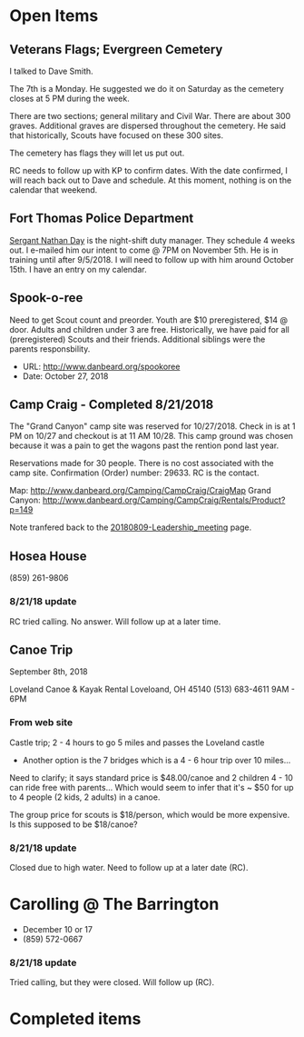 # Open Items

## Veterans Flags; Evergreen Cemetery
I talked to Dave Smith.

The 7th is a Monday.  He suggested we do it on Saturday as the cemetery closes at 5 PM during the week.

There are two sections; general military and Civil War.  There are about 300 graves.  Additional graves are dispersed throughout the cemetery.  He said that historically, Scouts have focused on these 300 sites.

The cemetery has flags they will let us put out.

RC needs to follow up with KP to confirm dates.  With the date confirmed, I will reach back out to Dave and schedule.  At this moment, nothing is on the calendar that weekend.

## Fort Thomas Police Department
[Sergant Nathan Day](nday@ftthomas.org) is the night-shift duty manager.  They schedule 4 weeks out.  I e-mailed him our intent to come @ 7PM on November 5th.  He is in training until after 9/5/2018.  I will need to follow up with him around October 15th.  I have an entry on my calendar.

## Spook-o-ree
Need to get Scout count and preorder.  Youth are $10 preregistered, $14 @ door.  Adults and children under 3 are free.  Historically, we have paid for all (preregistered) Scouts and their friends.  Additional siblings were the parents responsbility.

* URL: http://www.danbeard.org/spookoree
* Date: October 27, 2018

## Camp Craig - Completed 8/21/2018
The "Grand Canyon" camp site was reserved for 10/27/2018.  Check in is at 1 PM on 10/27 and checkout is at 11 AM 10/28.  This camp ground was chosen because it was a pain to get the wagons past the rention pond last year.

Reservations made for 30 people.  There is no cost associated with the camp site.  Confirmation (Order) number: 29633.  RC is the contact.

Map: http://www.danbeard.org/Camping/CampCraig/CraigMap
Grand Canyon: http://www.danbeard.org/Camping/CampCraig/Rentals/Product?p=149

Note tranfered back to the [20180809-Leadership_meeting](./20180809-Leadership_meeting.md) page.

## Hosea House
(859) 261-9806
### 8/21/18 update
RC tried calling.  No answer.  Will follow up at a later time.

## Canoe Trip
September 8th, 2018

Loveland Canoe & Kayak Rental
Loveloand, OH 45140
(513) 683-4611
9AM - 6PM

### From web site
Castle trip; 2 - 4 hours to go 5 miles and passes the Loveland castle
* Another option is the 7 bridges which is a 4 - 6 hour trip over 10 miles...

Need to clarify; it says standard price is $48.00/canoe and 2 children 4 - 10 can ride free with parents...  Which would seem to infer that it's ~ $50 for up to 4 people (2 kids, 2 adults) in a canoe.

The group price for scouts is $18/person, which would be more expensive.  Is this supposed to be $18/canoe?

### 8/21/18 update
Closed due to high water.  Need to follow up at a later date (RC).

# Carolling @ The Barrington
* December 10 or 17
* (859) 572-0667

### 8/21/18 update
Tried calling, but they were closed.  Will follow up (RC).

# Completed items
